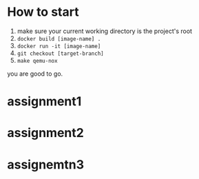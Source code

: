 # How to start

1. make sure your current working directory is the project's root
2. `docker build [image-name] .`
3. `docker run -it [image-name]`
4. `git checkout [target-branch]`
5. `make qemu-nox`

you are good to go.

# assignment1

# assignment2

# assignemtn3
